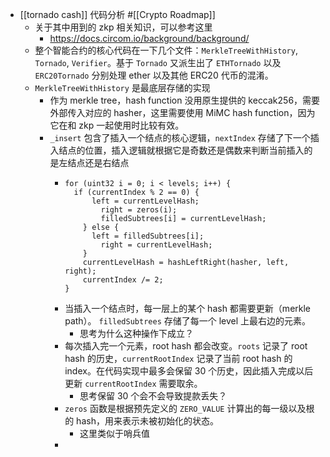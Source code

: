 - [[tornado cash]] 代码分析 #[[Crypto Roadmap]]
	- 关于其中用到的 zkp 相关知识，可以参考这里
		- https://docs.circom.io/background/background/
	- 整个智能合约的核心代码在一下几个文件：`MerkleTreeWithHistory`, `Tornado`, `Verifier`。基于 `Tornado` 又派生出了 `ETHTornado` 以及 `ERC20Tornado` 分别处理 ether 以及其他 ERC20 代币的混淆。
	- `MerkleTreeWithHistory` 是最底层存储的实现
		- 作为 merkle tree，hash function 没用原生提供的 keccak256，需要外部传入对应的 hasher，这里需要使用 MiMC hash function，因为它在和 zkp 一起使用时比较有效。
		- `_insert` 包含了插入一个结点的核心逻辑，`nextIndex` 存储了下一个插入结点的位置，插入逻辑就根据它是奇数还是偶数来判断当前插入的是左结点还是右结点
			- ```solidity
			  for (uint32 i = 0; i < levels; i++) {
			  	if (currentIndex % 2 == 0) {
			      	left = currentLevelHash;
			          right = zeros(i);
			          filledSubtrees[i] = currentLevelHash;
			      } else {
			      	left = filledSubtrees[i];
			          right = currentLevelHash;
			      }
			      currentLevelHash = hashLeftRight(hasher, left, right);
			      currentIndex /= 2;
			  }
			  ```
			- 当插入一个结点时，每一层上的某个 hash 都需要更新（merkle path）。 `filledSubtrees` 存储了每一个 level 上最右边的元素。
				- 思考为什么这种操作下成立？
			- 每次插入完一个元素，root hash 都会改变。`roots` 记录了 root hash 的历史，`currentRootIndex` 记录了当前 root hash 的 index。在代码实现中最多会保留 30 个历史，因此插入完成以后更新 `currentRootIndex` 需要取余。
				- 思考保留 30 个会不会导致提款丢失？
			- `zeros` 函数是根据预先定义的 `ZERO_VALUE` 计算出的每一级以及根的 hash，用来表示未被初始化的状态。
				- 这里类似于哨兵值
			-